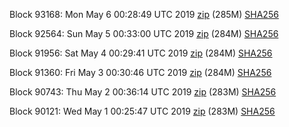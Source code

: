 Block 93168: Mon May  6 00:28:49 UTC 2019 [zip](https://dash-bootstrap.ams3.digitaloceanspaces.com/testnet/2019-05-06/bootstrap.dat.zip) (285M) [SHA256](https://dash-bootstrap.ams3.digitaloceanspaces.com/testnet/2019-05-06/sha256.txt)

Block 92564: Sun May  5 00:33:00 UTC 2019 [zip](https://dash-bootstrap.ams3.digitaloceanspaces.com/testnet/2019-05-05/bootstrap.dat.zip) (284M) [SHA256](https://dash-bootstrap.ams3.digitaloceanspaces.com/testnet/2019-05-05/sha256.txt)

Block 91956: Sat May  4 00:29:41 UTC 2019 [zip](https://dash-bootstrap.ams3.digitaloceanspaces.com/testnet/2019-05-04/bootstrap.dat.zip) (284M) [SHA256](https://dash-bootstrap.ams3.digitaloceanspaces.com/testnet/2019-05-04/sha256.txt)

Block 91360: Fri May  3 00:30:46 UTC 2019 [zip](https://dash-bootstrap.ams3.digitaloceanspaces.com/testnet/2019-05-03/bootstrap.dat.zip) (284M) [SHA256](https://dash-bootstrap.ams3.digitaloceanspaces.com/testnet/2019-05-03/sha256.txt)

Block 90743: Thu May  2 00:36:14 UTC 2019 [zip](https://dash-bootstrap.ams3.digitaloceanspaces.com/testnet/2019-05-02/bootstrap.dat.zip) (283M) [SHA256](https://dash-bootstrap.ams3.digitaloceanspaces.com/testnet/2019-05-02/sha256.txt)

Block 90121: Wed May  1 00:25:47 UTC 2019 [zip](https://dash-bootstrap.ams3.digitaloceanspaces.com/testnet/2019-05-01/bootstrap.dat.zip) (283M) [SHA256](https://dash-bootstrap.ams3.digitaloceanspaces.com/testnet/2019-05-01/sha256.txt)
